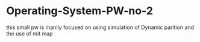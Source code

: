 # Operating-System-PW-no-2
this small pw is manlly focused on using simulation of Dynamic parition and the use of mit map 
